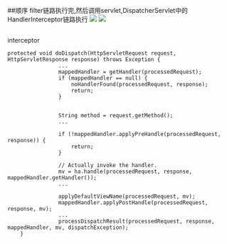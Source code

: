 ##顺序
filter链路执行完,然后调用servlet,DispatcherServlet中的HandlerInterceptor链路执行
![](https://upload-images.jianshu.io/upload_images/1704592-93aadaf76ab4746b.jpg)
![](/Users/chris/workspace/xsource/springboot/src/main/resources/images/filter&interceptor.png)
##
interceptor
```
protected void doDispatch(HttpServletRequest request, HttpServletResponse response) throws Exception {
		        ...
				mappedHandler = getHandler(processedRequest);
				if (mappedHandler == null) {
					noHandlerFound(processedRequest, response);
					return;
				}

				
				String method = request.getMethod();
				...

				if (!mappedHandler.applyPreHandle(processedRequest, response)) {
					return;
				}

				// Actually invoke the handler.
				mv = ha.handle(processedRequest, response, mappedHandler.getHandler());
                ...

				applyDefaultViewName(processedRequest, mv);
				mappedHandler.applyPostHandle(processedRequest, response, mv);
			    ...
			    processDispatchResult(processedRequest, response, mappedHandler, mv, dispatchException);
	}
```

